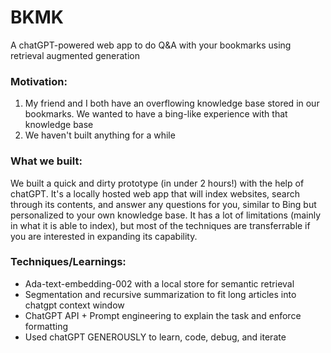# BKMK
A chatGPT-powered web app to do Q&A with your bookmarks using retrieval augmented generation

### Motivation:
1. My friend and I both have an overflowing knowledge base stored in our bookmarks. We wanted to have a bing-like experience with that knowledge base
2. We haven't built anything for a while 


### What we built:
We built a quick and dirty prototype (in under 2 hours!) with the help of chatGPT. It's a locally hosted web app that will index websites, search through
its contents, and answer any questions for you, similar to Bing but personalized to your own knowledge base. It has a lot of limitations (mainly in what it
is able to index), but most of the techniques are transferrable if you are interested in expanding its capability.



### Techniques/Learnings:
- Ada-text-embedding-002 with a local store for semantic retrieval
- Segmentation and recursive summarization to fit long articles into chatgpt context window
- ChatGPT API + Prompt engineering to explain the task and enforce formatting
- Used chatGPT GENEROUSLY to learn, code, debug, and iterate
